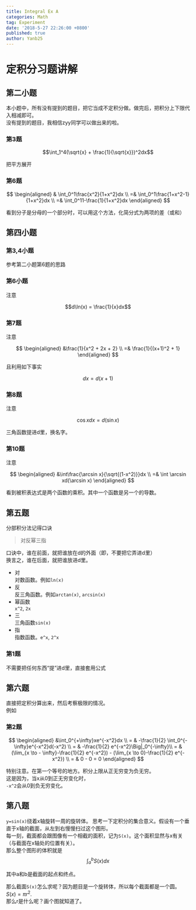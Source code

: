 ```yaml
---
title: Integral Ex A
categories: Math
tag: Experiment
date: '2018-5-27 22:26:00 +0800'
published: true
author: Yanb25
---
```

# 定积分习题讲解
## 第二小题
本小题中，所有没有提到的题目，把它当成不定积分做。做完后，把积分上下限代入相减即可。  
没有提到的题目，我相信zyy同学可以做出来的啦。
### 第3题
$$\int_1^4(\sqrt{x} + \frac{1}{\sqrt{x}})^2dx$$

把平方展开
### 第6题
$$
\begin{aligned}
& \int_0^1\frac{x^2}{1+x^2}dx \\
=& \int_0^1\frac{1+x^2-1}{1+x^2}dx \\
=& \int_0^11-\frac{1}{1+x^2}dx
\end{aligned}
$$


看到分子是分母的一个部分时，可以用这个方法，化简分式为两项的差（或和）  
## 第四小题
### 第3,4小题
参考第二小题第6题的思路  
### 第6小题
注意

$$d\ln(x) = \frac{1}{x}dx$$
### 第7题
注意

$$
\begin{aligned}
&\frac{1}{x^2 + 2x + 2} \\
=& \frac{1}{(x+1)^2 + 1}
\end{aligned}
$$


且利用如下事实  

$$dx = d(x+1)$$
### 第8题
注意

$$\cos xdx = d(\sin x)$$

三角函数提进d里，换名字。  
### 第10题
注意  

$$
\begin{aligned}
&\int\frac{\arcsin x}{\sqrt{(1-x^2)}}dx \\
=& \int \arcsin xd(\arcsin x)
\end{aligned}
$$

看到被积表达式是两个函数的乘积。其中一个函数是另一个的导数。  
## 第五题
分部积分法记得口诀  
> 对反幂三指

口诀中，谁在前面，就把谁放在d的外面（即，不要把它弄进d里）  
换言之，谁在后面，就把谁放进d里。  
- 对  
对数函数。例如`ln(x)`  
- 反  
反三角函数。例如`arctan(x)`, `arcsin(x)`  
- 幂函数  
`x^2`, `2x`  
- 三  
三角函数`sin(x)`  
- 指  
指数函数。`e^x`, `2^x`  
### 第1题
不需要把任何东西“提”进d里，直接套用公式  
## 第六题
直接把定积分算出来，然后考察极限的情况。  
例如
### 第2题
$$
\begin{aligned}
&\int_0^{+\infty}xe^{-x^2}dx \\
= & -\frac{1}{2} \int_0^{-\infty}e^{-x^2}d(-x^2) \\
= & -\frac{1}{2} e^{-x^2}\Big|_0^{-\infty}\\
= & (\lim_{x \to - \infty}-\frac{1}{2} e^{-x^2}) - (\lim_{x \to 0}-\frac{1}{2} e^{-x^2}) \\
= & 0 - 0 = 0
\end{aligned}
$$

特别注意。在第一个等号的地方。积分上限从正无穷变为负无穷。  
这是因为，当x从0到正无穷变化时，  
`-x^2`会从0到负无穷变化。  

## 第八题
`y=sin(x)`绕着x轴旋转一周的旋转体。
思考一下定积分的集合意义。假设有一个垂直于x轴的截面，从左到右慢慢扫过这个图形。  
每一刻，截面都会跟图像有一个相截的面积，记为`S(x)`。这个面积显然与x有关（与截面在x轴处的位置有关）。  
那么整个图形的体积就是  
$$\int_a^bS(x)dx$$

其中a和b是截面的起点和终点。  

那么截面`S(x)`怎么求呢？因为题目是一个旋转体，所以每个截面都是一个圆。$S(x) = \pi r^2$.  
那么r是什么呢？画个图就知道了。  























